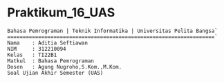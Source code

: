 # Praktikum_16_UAS

    Bahasa Pemrograman | Teknik Informatika | Universitas Pelita Bangsa`
    ===================================================================`
    Nama    : Aditia Seftiawan
    NIM     : 312210094
    Kelas   : TI22B1
    Matkul  : Bahasa Pemrograman
    Dosen   : Agung Nugroho,S.Kom.,M.Kom.
    Soal Ujian Akhir Semester (UAS)

